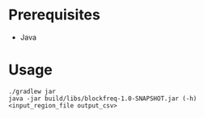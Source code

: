 # Prerequisites
* Java

# Usage
`./gradlew jar`\
`java -jar build/libs/blockfreq-1.0-SNAPSHOT.jar (-h) <input_region_file output_csv>`